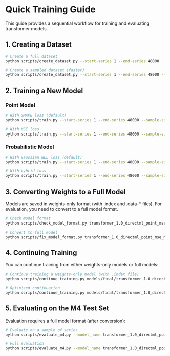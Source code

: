 # Quick Training Guide

This guide provides a sequential workflow for training and evaluating transformer models.

## 1. Creating a Dataset

```bash
# Create a full dataset
python scripts/create_dataset.py --start-series 1 --end-series 48000

# Create a sampled dataset (faster)
python scripts/create_dataset.py --start-series 1 --end-series 48000 --sample-size 1000
```

## 2. Training a New Model

### Point Model

```bash
# With SMAPE loss (default)
python scripts/train.py --start-series 1 --end-series 48000 --sample-size 1000 --batch-size 64 --epochs 50

# With MSE loss
python scripts/train.py --start-series 1 --end-series 48000 --sample-size 1000 --batch-size 64 --epochs 50 --loss-type mse
```

### Probabilistic Model

```bash
# With Gaussian NLL loss (default)
python scripts/train.py --start-series 1 --end-series 48000 --sample-size 1000 --batch-size 64 --epochs 50 --probabilistic

# With hybrid loss
python scripts/train.py --start-series 1 --end-series 48000 --sample-size 1000 --batch-size 64 --epochs 50 --probabilistic --loss-type hybrid --loss-alpha 0.8
```

## 3. Converting Weights to a Full Model

Models are saved in weights-only format (with .index and .data-* files). For evaluation, you need to convert to a full model format.

```bash
# Check model format
python scripts/check_model_format.py transformer_1.0_directml_point_mse_M1_M48000_sampled1000

# Convert to full model
python scripts/fix_model_format.py transformer_1.0_directml_point_mse_M1_M48000_sampled1000
```

## 4. Continuing Training

You can continue training from either weights-only models or full models:

```bash
# Continue training a weights-only model (with .index file)
python scripts/continue_training.py models/final/transformer_1.0_directml_point_mse_M1_M48000_sampled1000 --epochs 10 --loss-type mse

# Optimized continuation
python scripts/continue_training.py models/final/transformer_1.0_directml_point_mse_M1_M48000_sampled1000 --epochs 10 --loss-type mse --disable-memory-growth --batch-size 64 --aggressive-cleanup
```

## 5. Evaluating on the M4 Test Set

Evaluation requires a full model format (after conversion):

```bash
# Evaluate on a sample of series
python scripts/evaluate_m4.py --model_name transformer_1.0_directml_point_mse_M1_M48000_sampled1000_full --sample_size 400

# Full evaluation
python scripts/evaluate_m4.py --model_name transformer_1.0_directml_point_mse_M1_M48000_sampled1000_full --sample_size 48000
``` 